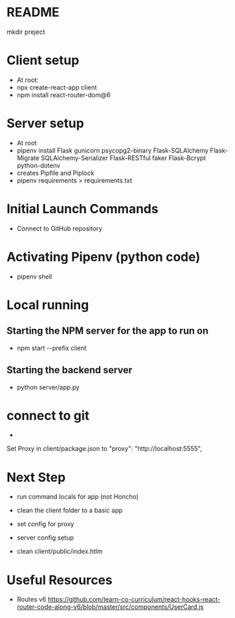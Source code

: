 
# README

mkdir preject

# Client setup
- At root:
- npx create-react-app client
- npm install react-router-dom@6


# Server setup

- At root
- pipenv install Flask gunicorn psycopg2-binary Flask-SQLAlchemy Flask-Migrate SQLAlchemy-Serializer Flask-RESTful faker Flask-Bcrypt python-dotenv
- creates Pipfile and Piplock
- pipenv requirements > requirements.txt


# Initial Launch Commands 
- Connect to GitHub repository
# Activating Pipenv (python code)
- pipenv shell

# Local running
## Starting the NPM server for the app to run on
- npm start --prefix client

## Starting the backend server
- python server/app.py


# connect to git

- 
Set Proxy  in client/package.json to   "proxy": "http://localhost:5555",

# Next Step
- run command locals for app (not Honcho)
- clean the client folder to a basic app
- set config for proxy
- server config setup

- clean client/public/index.htlm



# Useful Resources
- Routes v6 https://github.com/learn-co-curriculum/react-hooks-react-router-code-along-v6/blob/master/src/components/UserCard.js